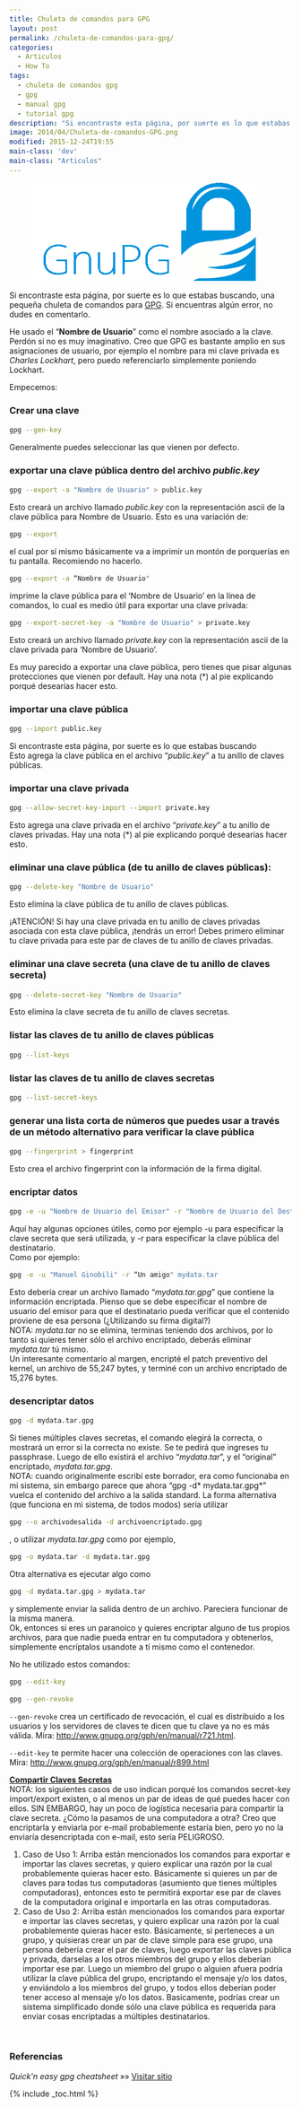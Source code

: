 ```yaml
---
title: Chuleta de comandos para GPG
layout: post
permalink: /chuleta-de-comandos-para-gpg/
categories:
  - Articulos
  - How To
tags:
  - chuleta de comandos gpg
  - gpg
  - manual gpg
  - tutorial gpg
description: "Si encontraste esta página, por suerte es lo que estabas buscando, una pequeña chuleta de comandos para GPG. Si encuentras algún error, no dudes en comentarlo."
image: 2014/04/Chuleta-de-comandos-GPG.png
modified: 2015-12-24T19:55
main-class: 'dev'
main-class: "Articulos"
---
```

<figure>
  <a href="/assets/img/2014/04/Chuleta-de-comandos-GPG.png"><img src="/assets/img/2014/04/Chuleta-de-comandos-GPG.png" title="{{ page.title }}" alt="{{ page.title }}" /></a>
</figure>

Si encontraste esta página, por suerte es lo que estabas buscando, una pequeña chuleta de comandos para [GPG][1]. Si encuentras algún error, no dudes en comentarlo.

He usado el “**Nombre de Usuario**” como el nombre asociado a la clave. Perdón si no es muy imaginativo. Creo que GPG es bastante amplio en sus asignaciones de usuario, por ejemplo el nombre para mi clave privada es *Charles Lockhart*, pero puedo referenciarlo simplemente poniendo Lockhart.

Empecemos:

<!--ad-->

### Crear una clave

```bash
gpg --gen-key
```

Generalmente puedes seleccionar las que vienen por defecto.

### exportar una clave pública dentro del archivo *public.key*

```bash
gpg --export -a "Nombre de Usuario" > public.key
```

Esto creará un archivo llamado *public.key* con la representación ascii de la clave pública para Nombre de Usuario. Esto es una variación de:

```bash
gpg --export
```

el cual por sí mismo básicamente va a imprimir un montón de porquerías en tu pantalla. Recomiendo no hacerlo.

```bash
gpg --export -a “Nombre de Usuario"
```

imprime la clave pública para el ‘Nombre de Usuario’ en la línea de comandos, lo cual es medio útil para exportar una clave privada:

```bash
gpg --export-secret-key -a "Nombre de Usuario" > private.key
```

Esto creará un archivo llamado *private.key* con la representación ascii de la clave privada para ‘Nombre de Usuario’.

Es muy parecido a exportar una clave pública, pero tienes que pisar algunas protecciones que vienen por default. Hay una nota (*) al pie explicando porqué desearías hacer esto.

### importar una clave pública

```bash
gpg --import public.key
```

Si encontraste esta página, por suerte es lo que estabas buscando  
Esto agrega la clave pública en el archivo “*public.key*” a tu anillo de claves públicas.

### importar una clave privada

```bash
gpg --allow-secret-key-import --import private.key
```

Esto agrega una clave privada en el archivo “*private.key*” a tu anillo de claves privadas. Hay una nota (*) al pie explicando porqué desearías hacer esto.

### eliminar una clave pública (de tu anillo de claves públicas):

```bash
gpg --delete-key "Nombre de Usuario"
```

Esto elimina la clave pública de tu anillo de claves públicas.

¡ATENCIÓN! Si hay una clave privada en tu anillo de claves privadas asociada con esta clave pública, ¡tendrás un error! Debes primero eliminar tu clave privada para este par de claves de tu anillo de claves privadas.

### eliminar una clave secreta (una clave de tu anillo de claves secreta)

```bash
gpg --delete-secret-key "Nombre de Usuario"
```

Esto elimina la clave secreta de tu anillo de claves secretas.

### listar las claves de tu anillo de claves públicas

```bash
gpg --list-keys
```

### listar las claves de tu anillo de claves secretas

```bash
gpg --list-secret-keys
```

### generar una lista corta de números que puedes usar a través de un método alternativo para verificar la clave pública

```bash
gpg --fingerprint > fingerprint
```

Esto crea el archivo fingerprint con la información de la firma digital.

### encriptar datos

```bash
gpg -e -u "Nombre de Usuario del Emisor" -r "Nombre de Usuario del Destinatario" <em>somefile</em>
```

Aquí hay algunas opciones útiles, como por ejemplo -u para especificar la clave secreta que será utilizada, y -r para especificar la clave pública del destinatario.  
Como por ejemplo:

```bash
gpg -e -u "Manuel Ginobili" -r “Un amigo" mydata.tar
```

Esto debería crear un archivo llamado “*mydata.tar.gpg*” que contiene la información encriptada. Pienso que se debe especificar el nombre de usuario del emisor para que el destinatario pueda verificar que el contenido proviene de esa persona (¿Utilizando su firma digital?)  
NOTA: *mydata.tar* no se elimina, terminas teniendo dos archivos, por lo tanto si quieres tener sólo el archivo encriptado, deberás eliminar *mydata.tar* tú mismo.  
Un interesante comentario al margen, encripté el patch preventivo del kernel, un archivo de 55,247 bytes, y terminé con un archivo encriptado de 15,276 bytes.

### desencriptar datos

```bash
gpg -d mydata.tar.gpg
```

Si tienes múltiples claves secretas, el comando elegirá la correcta, o mostrará un error si la correcta no existe. Se te pedirá que ingreses tu passphrase. Luego de ello existirá el archivo “*mydata.tar*”, y el “original” encriptado, *mydata.tar.gpg*.  
NOTA: cuando originalmente escribí este borrador, era como funcionaba en mi sistema, sin embargo parece que ahora “gpg -d* mydata.tar.gpg*” vuelca el contenido del archivo a la salida standard. La forma alternativa (que funciona en mi sistema, de todos modos) sería utilizar

```bash
gpg --o archivodesalida -d archivoencriptado.gpg
```

, o utilizar *mydata.tar.gpg* como por ejemplo,

```bash
gpg -o mydata.tar -d mydata.tar.gpg
```

Otra alternativa es ejecutar algo como

```bash
gpg -d mydata.tar.gpg > mydata.tar
```

y simplemente enviar la salida dentro de un archivo. Pareciera funcionar de la misma manera.  
Ok, entonces si eres un paranoico y quieres encriptar alguno de tus propios archivos, para que nadie pueda entrar en tu computadora y obtenerlos, simplemente encríptalos usandote a tí mismo como el contenedor.

No he utilizado estos comandos:

```bash
gpg --edit-key
```

```bash
gpg --gen-revoke
```

`--gen-revoke` crea un certificado de revocación, el cual es distribuido a los usuarios y los servidores de claves te dicen que tu clave ya no es más válida. Mira: <a href="http://www.gnupg.org/gph/en/manual/r721.html" target="_blank">http://www.gnupg.org/gph/en/manual/r721.html</a>.

`--edit-key` te permite hacer una colección de operaciones con las claves. Mira: <a href="http://www.gnupg.org/gph/en/manual/r899.html" target="_blank">http://www.gnupg.org/gph/en/manual/r899.html</a>

<span style="text-decoration: underline;"><strong>Compartir Claves Secretas</strong></span>  
NOTA: los siguientes casos de uso indican porqué los comandos secret-key import/export existen, o al menos un par de ideas de qué puedes hacer con ellos. SIN EMBARGO, hay un poco de logística necesaria para compartir la clave secreta. ¿Cómo la pasamos de una computadora a otra? Creo que encriptarla y enviarla por e-mail probablemente estaría bien, pero yo no la enviaría desencriptada con e-mail, esto sería PELIGROSO.

  1. Caso de Uso 1: Arriba están mencionados los comandos para exportar e importar las claves secretas, y quiero explicar una razón por la cual probablemente quieras hacer esto. Básicamente si quieres un par de claves para todas tus computadoras (asumiento que tienes múltiples computadoras), entonces esto te permitirá exportar ese par de claves de la computadora original e importarla en las otras computadoras.
  2. Caso de Uso 2: Arriba están mencionados los comandos para exportar e importar las claves secretas, y quiero explicar una razón por la cual probablemente quieras hacer esto. Básicamente, si perteneces a un grupo, y quisieras crear un par de clave simple para ese grupo, una persona debería crear el par de claves, luego exportar las claves pública y privada, darselas a los otros miembros del grupo y ellos deberían importar ese par. Luego un miembro del grupo o alguien afuera podría utilizar la clave pública del grupo, encriptando el mensaje y/o los datos, y enviándolo a los miembros del grupo, y todos ellos deberían poder tener acceso al mensaje y/o los datos. Basicamente, podrías crear un sistema simplificado donde sólo una clave pública es requerida para enviar cosas encriptadas a múltiples destinatarios.

&nbsp;

### Referencias

*Quick'n easy gpg cheatsheet* »» <a href="http://irtfweb.ifa.hawaii.edu/~lockhart/gpg/gpg-cs.html" target="_blank">Visitar sitio</a>

 [1]: https://elbauldelprogramador.com/como-cifrar-correos-con-gpg-con-mailvelope/ "Cómo cifrar correos con GPG usando Mailvelope"

{% include _toc.html %}
